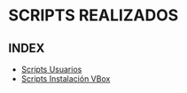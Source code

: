 # SCRIPTS REALIZADOS

## INDEX

- [Scripts Usuarios](usuariosScript.ps1)
- [Scripts Instalación VBox](instalacionVbox.sh)
